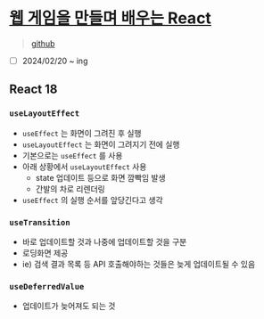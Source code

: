 # [웹 게임을 만들며 배우는 React](https://www.inflearn.com/course/web-game-react/dashboard)

> [github](https://github.com/ZeroCho/react-webgame)

- [ ] 2024/02/20 ~ ing

## React 18

### `useLayoutEffect`

- `useEffect` 는 화면이 그려진 후 실행
- `useLayoutEffect` 는 화면이 그려지기 전에 실행
- 기본으로는 `useEffect` 를 사용
- 아래 상황에서 `useLayoutEffect` 사용
  - state 업데이트 등으로 화면 깜빡임 발생
  - 간발의 차로 리렌더링
- `useEffect` 의 실행 순서를 앞당긴다고 생각

### `useTransition`

- 바로 업데이트할 것과 나중에 업데이트할 것을 구분
- 로딩화면 제공
- ie) 검색 결과 목록 등 API 호출해야하는 것들은 늦게 업데이트될 수 있음

### `useDeferredValue`

- 업데이트가 늦어져도 되는 것
